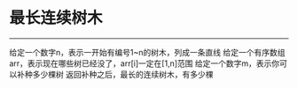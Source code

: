 # 最长连续树木

---

给定一个数字n，表示一开始有编号1~n的树木，列成一条直线
给定一个有序数组arr，表示现在哪些树已经没了，arr[i]一定在[1,n]范围
给定一个数字m，表示你可以补种多少棵树
返回补种之后，最长的连续树木，有多少棵